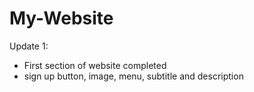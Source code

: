 # My-Website
Update 1:
- First section of website completed
- sign up button, image, menu, subtitle and description
